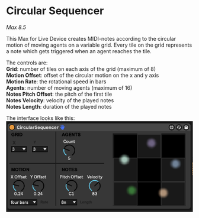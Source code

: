 # Circular Sequencer

*Max 8.5*

This Max for Live Device creates MIDI-notes according to the circular motion of moving agents on a variable grid. 
Every tile on the grid represents a note which gets triggered when an agent reaches the tile.


The controls are: <br/>
**Grid**: number of tiles on each axis of the grid (maximum of 8)<br/>
**Motion Offset**: offset of the circular motion on the x and y axis<br/>
**Motion Rate**: the rotational speed in bars<br/>
**Agents**: number of moving agents (maximum of 16)<br/>
**Notes Pitch Offset**: the pitch of the first tile<br/>
**Notes Velocity**: velocity of the played notes<br/>
**Notes Length**: duration of the played notes<br/>

The interface looks like this:<br/>
![Interface](/picture/CircularSequencer.png)
